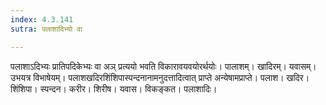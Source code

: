 ```yaml
---
index: 4.3.141
sutra: पलाशादिभ्यो वा

---
```

पलाशाऽदिभ्यः प्रातिपदिकेभ्यः वा अञ् प्रत्ययो भवति विकारावयवयोरर्थयोः। पालाशम्। खादिरम्। यवासम्। उभयत्र विभाषेयम्। पलाशखदिरशिंशिपास्पन्दनानामनुदत्तादित्वात् प्राप्ते अन्येषामप्राप्ते। पलाश। खदिर। शिंशिपा। स्पन्दन। करीर। शिरीष। यवास। विकङ्कत। पलाशादिः।
